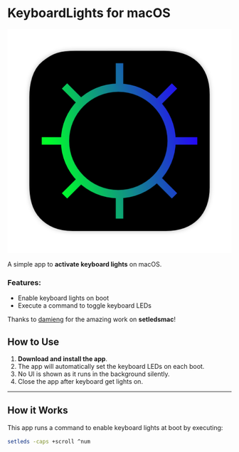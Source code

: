 # KeyboardLights for macOS

![KeyboardLights Icon](assets/icon.png)

A simple app to **activate keyboard lights** on macOS.

### Features:
- Enable keyboard lights on boot
- Execute a command to toggle keyboard LEDs

Thanks to [damieng](https://github.com/damieng/setledsmac) for the amazing work on **setledsmac**!

## How to Use

1. **Download and install the app**.
2. The app will automatically set the keyboard LEDs on each boot.
3. No UI is shown as it runs in the background silently.
4. Close the app after keyboard get lights on.

---

## How it Works

This app runs a command to enable keyboard lights at boot by executing:

```bash
setleds -caps +scroll ^num
```